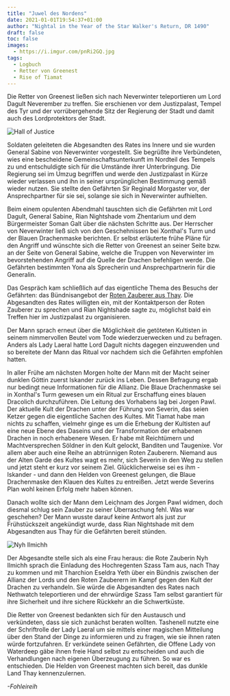 ```yaml
---
title: "Juwel des Nordens"
date: 2021-01-01T19:54:37+01:00
author: "Nightal in the Year of the Star Walker's Return, DR 1490"
draft: false
toc: false
images:
  - https://i.imgur.com/pnRi2GQ.jpg
tags: 
  - Logbuch
  - Retter von Greenest
  - Rise of Tiamat
---
```


Die Retter von Greenest ließen sich nach Neverwinter teleportieren um Lord Dagult Neverember zu treffen. Sie erschienen vor dem Justizpalast, Tempel des Tyr und der vorrübergehende Sitz der Regierung der Stadt und damit auch des Lordprotektors der Stadt.

![Hall of Justice](https://i.imgur.com/taKPsmT.jpg)

Soldaten geleiteten die Abgesandten des Rates ins Innere und sie wurden General Sabine von Neverwinter vorgestellt. Sie begrüßte ihre Verbündeten, wies eine bescheidene Gemeinschaftsunterkunft im Nordteil des Tempels zu und entschuldigte sich für die Umstände ihrer Unterbringung. Die Regierung sei im Umzug begriffen und werde den Justizpalast in Kürze wieder verlassen und ihn in seiner ursprünglichen Bestimmung gemäß wieder nutzen. Sie stellte den Gefährten Sir Reginald Morgaster vor, der Ansprechpartner für sie sei, solange sie sich in Neverwinter aufhielten.

Beim einem opulenten Abendmahl tauschten sich die Gefährten mit Lord Dagult, General Sabine, Rian Nightshade vom Zhentarium und dem Bürgermeister Soman Galt über die nächsten Schritte aus. Der Herrscher von Neverwinter ließ sich von den Geschehnissen bei Xonthal's Turm und der Blauen Drachenmaske berichten. Er selbst erläuterte frühe Pläne für den Angriff und wünschte sich die Retter von Greenest an seiner Seite bzw. an der Seite von General Sabine, welche die Truppen von Neverwinter im bevorstehenden Angriff auf die Quelle der Drachen befehligen werde. Die Gefährten bestimmten Yona als Sprecherin und Ansprechpartnerin für die Generalin. 

Das Gespräch kam schließlich auf das eigentliche Thema des Besuchs der Gefährten: das Bündnisangebot der [Roten Zauberer aus Thay](/posts/rote-zauberer). Die Abgesandten des Rates willigten ein, mit der Kontaktperson der Roten Zauberer zu sprechen und Rian Nightshade sagte zu, möglichst bald ein Treffen hier im Justizpalast zu organisieren.

Der Mann sprach erneut über die Möglichkeit die getöteten Kultisten in seinem nimmervollen Beutel vom Tode wiederzuerwecken und zu befragen. Anders als Lady Laeral hatte Lord Dagult nichts dagegen einzuwenden und so bereitete der Mann das Ritual vor nachdem sich die Gefährten empfohlen hatten.

In aller Frühe am nächsten Morgen holte der Mann mit der Macht seiner dunklen Göttin zuerst Iskander zurück ins Leben. Dessen Befragung ergab nur bedingt neue Informationen für die Allianz. Die Blaue Drachenmaske sei in Xonthal's Turm gewesen um ein Ritual zur Erschaffung eines blauen Dracolich durchzuführen. Die Leitung des Vorhabens lag bei Jorgen Pawl. Der aktuelle Kult der Drachen unter der Führung von Severin, das seien Ketzer gegen die eigentliche Sachen des Kultes. Mit Tiamat habe man nichts zu schaffen, vielmehr ginge es um die Erhebung der Kultisten auf eine neue Ebene des Daseins und der Transformation der erhabenen Drachen in noch erhabenere Wesen. Er habe mit Reichtümern und Machtversprechen Söldner in den Kult gelockt, Banditen und Taugenixe. Vor allem aber auch eine Reihe an abtrünnigen Roten Zauberern. Niemand aus der Alten Garde des Kultes wagt es mehr, sich Severin in den Weg zu stellen und jetzt steht er kurz vor seinem Ziel. Glücklicherweise sei es ihm - Iskander - und dann den Helden von Greenest gelungen, die Blaue Drachenmaske den Klauen des Kultes zu entreißen. Jetzt werde Severins Plan wohl keinen Erfolg mehr haben können.

Danach wollte sich der Mann dem Leichnam des Jorgen Pawl widmen, doch diesmal schlug sein Zauber zu  seiner Überraschung fehl. Was war geschehen? Der Mann wusste darauf keine Antwort als just zur Frühstückszeit angekündigt wurde, dass Rian Nightshade mit dem Abgesandten aus Thay für die Gefährten bereit stünden.

![Nyh Ilmichh](https://i.imgur.com/SXQXVDY.png)

Der Abgesandte stelle sich als eine Frau heraus: die Rote Zauberin Nyh Ilmichh sprach die Einladung des Hochregenten Szass Tam aus, nach Thay zu kommen und mit Tharchion Eseldra Yeth über ein Bündnis zwischen der Allianz der Lords und den Roten Zauberern im Kampf gegen den Kult der Drachen zu verhandeln. Sie würde die Abgesandten des Rates nach Nethwatch teleportieren und der ehrwürdige Szass Tam selbst garantiert für ihre Sicherheit und ihre sichere Rückkehr an die Schwertküste. 

Die Retter von Greenest bedankten sich für den Austausch und verkündeten, dass sie sich zunächst beraten wollten. Tashenell nutzte eine der Schriftrolle der Lady Laeral um sie mittels einer magischen Mitteilung über den Stand der Dinge zu informieren und zu fragen, wie sie ihnen raten würde fortzufahren. Er verkündete seinen Gefährten, die Offene Lady von Waterdeep gäbe ihnen freie Hand selbst zu entscheiden und auch die Verhandlungen nach eigenen Überzeugung zu führen. So war es entschieden. Die Helden von Greenest machten sich bereit, das dunkle Land Thay kennenzulernen.

_-Fohleireih_
